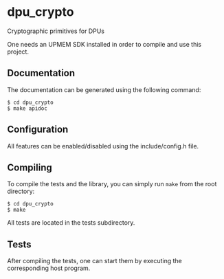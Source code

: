 # dpu_crypto
Cryptographic primitives for DPUs

One needs an UPMEM SDK installed in order to compile and use this project.

## Documentation

The documentation can be generated using the following command:
```
$ cd dpu_crypto
$ make apidoc
```

## Configuration

All features can be enabled/disabled using the include/config.h file.

## Compiling

To compile the tests and the library, you can simply run `make` from the root directory:
```
$ cd dpu_crypto
$ make
```

All tests are located in the tests subdirectory.

## Tests

After compiling the tests, one can start them by executing the corresponding host program.
